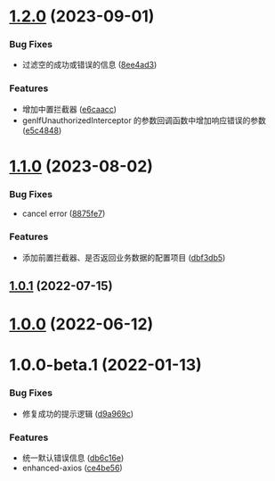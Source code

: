# [1.2.0](https://github.com/Thinker-ljn/enhanced-axios/compare/v1.1.0...v1.2.0) (2023-09-01)


### Bug Fixes

* 过滤空的成功或错误的信息 ([8ee4ad3](https://github.com/Thinker-ljn/enhanced-axios/commit/8ee4ad357068fa3abba512ce0e0ee437bed9b40b))


### Features

* 增加中置拦截器 ([e6caacc](https://github.com/Thinker-ljn/enhanced-axios/commit/e6caacca2baf483f0b3f91d83f6e763a6f87b418))
* genIfUnauthorizedInterceptor 的参数回调函数中增加响应错误的参数 ([e5c4848](https://github.com/Thinker-ljn/enhanced-axios/commit/e5c48485c6058eb8b7297d02a0b512632a6a672c))



# [1.1.0](https://github.com/Thinker-ljn/enhanced-axios/compare/v1.0.0-beta.1...v1.1.0) (2023-08-02)


### Bug Fixes

* cancel error ([8875fe7](https://github.com/Thinker-ljn/enhanced-axios/commit/8875fe72bc33cc2e50ee4182588112c12e1af97b))


### Features

* 添加前置拦截器、是否返回业务数据的配置项目 ([dbf3db5](https://github.com/Thinker-ljn/enhanced-axios/commit/dbf3db50679beec68c18694c19cba9d702283def))



## [1.0.1](https://github.com/Thinker-ljn/enhanced-axios/compare/v1.0.0...v1.0.1) (2022-07-15)



# [1.0.0](https://github.com/Thinker-ljn/enhanced-axios/compare/v1.0.0-beta.1...v1.0.0) (2022-06-12)



# 1.0.0-beta.1 (2022-01-13)


### Bug Fixes

* 修复成功的提示逻辑 ([d9a969c](https://github.com/Thinker-ljn/enhanced-axios/commit/d9a969c0a896891f6cd6bd738e510c8e12d31dd6))


### Features

* 统一默认错误信息 ([db6c16e](https://github.com/Thinker-ljn/enhanced-axios/commit/db6c16ee6080da7e045edb2d37f241694816ec70))
* enhanced-axios ([ce4be56](https://github.com/Thinker-ljn/enhanced-axios/commit/ce4be560c859afb0cb9f7e9359fe2462c1dd57af))



